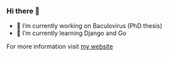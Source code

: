 ### Hi there 👋

- 🔭 I’m currently working on Baculovirus (PhD thesis)
- 🌱 I’m currently learning Django and Go

For more information visit [my website](https://lfm-dev.github.io)
